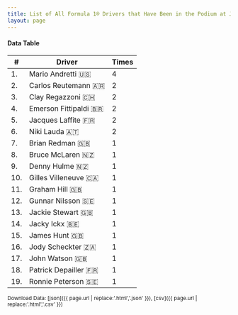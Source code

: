 ```yaml
---
title: List of All Formula 1® Drivers that Have Been in the Podium at Jarama
layout: page
---
```


<canvas id="chart" width="400" height="180"></canvas>
<script>
var data = {
    "datasets": [
        {
            "backgroundColor": "#f3a935",
            "borderColor": "#f68639",
            "borderWidth": 1,
            "data": [
                4.0,
                2.0,
                2.0,
                2.0,
                2.0,
                2.0,
                1.0,
                1.0,
                1.0,
                1.0,
                1.0,
                1.0,
                1.0,
                1.0,
                1.0,
                1.0,
                1.0,
                1.0,
                1.0
            ],
            "label": "Times"
        }
    ],
    "labels": [
        "Mario Andretti",
        "Carlos Reutemann",
        "Clay Regazzoni",
        "Emerson Fittipaldi",
        "Jacques Laffite",
        "Niki Lauda",
        "Brian Redman",
        "Bruce McLaren",
        "Denny Hulme",
        "Gilles Villeneuve",
        "Graham Hill",
        "Gunnar Nilsson",
        "Jackie Stewart",
        "Jacky Ickx",
        "James Hunt",
        "Jody Scheckter",
        "John Watson",
        "Patrick Depailler",
        "Ronnie Peterson"
    ]
};
var options = {
  legend: {
    display: false
  },
  scales: {
    xAxes: [{
      ticks: {
        beginAtZero: true,
        maxRotation: 180,
        display: window.innerWidth > 800
      }
    }],
    yAxes: [{
      ticks: {
        beginAtZero: true
      }
    }]
  },
  onResize: function(chart, size) {
    chart.options.scales.xAxes[0].ticks.display = size.width > 800;
  }
};
new Chart("chart", {
    data: data,
    type: 'bar',
    options: options
});
</script>



#### Data Table

| # | Driver | Times |
|--|--|--|
| 1. | Mario Andretti 🇺🇸 | 4 |
| 2. | Carlos Reutemann 🇦🇷 | 2 |
| 3. | Clay Regazzoni 🇨🇭 | 2 |
| 4. | Emerson Fittipaldi 🇧🇷 | 2 |
| 5. | Jacques Laffite 🇫🇷 | 2 |
| 6. | Niki Lauda 🇦🇹 | 2 |
| 7. | Brian Redman 🇬🇧 | 1 |
| 8. | Bruce McLaren 🇳🇿 | 1 |
| 9. | Denny Hulme 🇳🇿 | 1 |
| 10. | Gilles Villeneuve 🇨🇦 | 1 |
| 11. | Graham Hill 🇬🇧 | 1 |
| 12. | Gunnar Nilsson 🇸🇪 | 1 |
| 13. | Jackie Stewart 🇬🇧 | 1 |
| 14. | Jacky Ickx 🇧🇪 | 1 |
| 15. | James Hunt 🇬🇧 | 1 |
| 16. | Jody Scheckter 🇿🇦 | 1 |
| 17. | John Watson 🇬🇧 | 1 |
| 18. | Patrick Depailler 🇫🇷 | 1 |
| 19. | Ronnie Peterson 🇸🇪 | 1 |

<small>Download Data: [json]({{ page.url | replace:'.html','.json' }}), [csv]({{ page.url | replace:'.html','.csv' }})</small>
